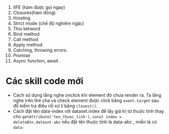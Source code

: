 1. IIFE (hàm được gọi ngay)
2. Closures(hàm đóng)
3. Hoisting
4. Strict mode (chế độ nghiêm ngặc)
5. This ketword
6. Bind method
7. Call method
8. Apply method
9. Catching, throwing errors.
10. Promise
11. Async function, await .

# Các skill code mới
+ Cách sử dụng lắng nghe onclick khi element đó chưa render ra. Ta lắng nghe trên thẻ cha và check element được click bằng `event.target` sau đố kiểm tra điều rồi xử lí bằng `closest()`.
+ Cách đặt tên data-index với dataset.index để lấy giá trị từ thuộc tính thay cho `getAttribute('ten_thuoc_tinh')`, `const index = deleteBtn.dataset.abc` nếu đặt tên thuộc tính là data-abc , miễn là có `data-`
